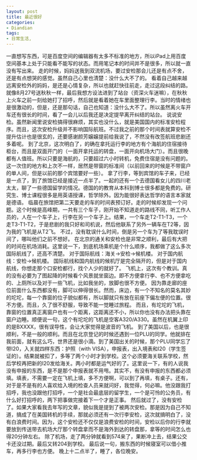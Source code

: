 ```yaml
---
layout: post
title: 最近很好
categories:
- Diandian
tags:
- 日常生活, 
---
```

一直想写东西，可是百度空间的编辑器有太多不标准的地方，所以iPad上用百度空间基本上处于只能看不能写的状态。而用笔记本的时间并不是很多，所以就一直没有写出来。 走的时候，妈妈送我到双流机场，要过安检那会儿还是有点不舍，还是有点想哭的感觉。虽然自己心里也清楚：没什么大不了的。 看着自己越来越远离安检外的妈妈，是还是心情复杂，所以也就赶快往前走，走过这段纠结的路。就像8月27号送秋秋一样，最后我想方设法进到了站台（资深火车迷嘛），在秋秋上火车之前一刻给她打了招呼，然后就是看着她在车里面整理行李。当时的情绪也是很激动的，但是，还是那句话，自己也知道：没什么大不了。所以虽然离火车开车还有很长的时间，看了一会儿以后我还是决定提早离开纠结的站台。 说说安检。虽然新闻里说安检搞得很麻烦，其实也没什么，就是美国国内的标准安检程序。而且，这次安检升级并不影响国际航班。不过我之前的那个时间表就算安检不提升估计也是很玄的，还要感谢颜芳嬢嬢提前给我说了，不然没有改签航班悲剧还多着呢。 到了北京，这次明白了，的确在拿托运行李的地方有个海航的住宿接待柜台，而且是双面开门的（一面开拿托运的转盘，一面开向机场大门）。而且很晚都有人值班。所以只要是海航的，只要超过六小时转机，免费住宿是没有问题的。这一次住的地方和上次不一样，居然是带窗的标准间（以前回来的时候是不带窗户的单人间，但是以前的那个宾馆要好一些）。 拿了行李，等到宾馆的车子来，已经是一点了，到了旅馆已经是接近一点半了。一起的还有一个去德国看女儿的四川老太太，聊了一些德国留学的情况。德国的的教育从本科到博士很多都是免费的。研究生、博士课程很多是用英语授课，哲学除外。因为能很好表达哲学的语言本家就是德语。 临晨在旅馆把第二天要走的车的时间表预订好。走的时候却发现一个问题。这个时候是高峰期，一共有三个车子，刚开始不知道走的路线不同，听工作人员的，人在一个车子上，行李在另一个车子上。结果，一个车走T2-T1-T3，一个走T3-T1-T2，于是悲剧的我只好和司机说，然后他联系了另外一辆车在T2等，因为我的飞机是从T2飞。 不过，没有耽误什么时间，倒是另一个车为了等我耽误时间了，哪叫他们之前不想好。 在北京的通关和安检也是非常之顺利，最后有大把的时间在机场消耗。这里说一下，到底机场乘机是个什么顺序，我都做了这么多次国际航线了，还高不清楚。 对于国际航线：海关→安检→候机楼。 对于国内航线：安检→候机楼。 国际航线和国内航线的候机厅是完全隔开的，但是对于国内航线，你想走那个口安检都行，找个人少的就好了。 飞机上，这次有个教训。真的没有必要为了图起降的时候看个风景就坐窗边。即不方便拿行李、也不方便拿吃的、上厕所以及对于一些飞机，比如我坐的，放脚也很不方便。 因为靠走廊的座位前面什么东西都没有，脚可以伸得很长。然而，床边，有一个不知名的莫名其妙的坨坨，每一个靠窗的位子貌似都有，所以脚就只有放在前座下偏左便的位置。很不方便。而且，久了很不舒服，导致不能一觉睡过旅程。 而且，有坨坨的飞机，靠窗的位置真正离窗户也有一个距离，这距离还不小，所以你也没有办法把头靠在窗户边睡。顺便说一句，这个有坨坨的飞机是空客A320/A330。虽然在机翼上印的是BXXXX，很有误导性，会让大家觉得是波音的飞机。 到了美国以后，也是很顺利，不是一般的顺利。而且在北京登记的时候还遇到一位PLU的同学。他就排在我前面，就有这么巧，世界还是很小滴。到了美国出关的时候，那个PLU同学忘了带I20，入关就四样东西：护照（with VISA），申报表，出入境表和I20（学生签证的）。结果就被扣了，多等了两个小时才到学校。这个必须要海关联系学校，然后学校再把新的I20发给海关。两小时都是运气好的了。这里说一下，有的人说我没有申报的东西，是不是那个申报表就不用甩。其实不，有没有申报的东西都必须填。填表，不需要一定在飞机上填，多不方便啊，可以到了再填，有桌子。还有，对于是不是有的人喜欢给入境的检查人员来就问好，我觉得，何必嘛。他没跟我打招呼，我也没跟他打招呼，一个是社会最底层的留学生，一个是可怜的公务员，有什么好打招呼的，两下把事做完接着下一个才是正事。 然后就过了，没有安检了。如果大家看我去年写的文章，貌似我是提到了被两次安检。那是因为自己不知道，搞成了在美国转机的手续，那就必须还有一次行李安检，这次就搞明白了，没有白浪费时间。因为，这个安检还不仅仅是浪费安检的时间，安检以后你的行李就要放到传送带去机场大厅那个转盘拿而不是海外到达的转盘那，拿等的时间怎么也得20分钟左右。 除了机场，走了两分钟就看到574来了，果断冲上去，结果公交卡还没过期。最后又转204到学校。 最后说一句，搬东西的时候寝室可以借小推车，再多行李也方便。 晚上十二点半了，睡了，各位晚安。  